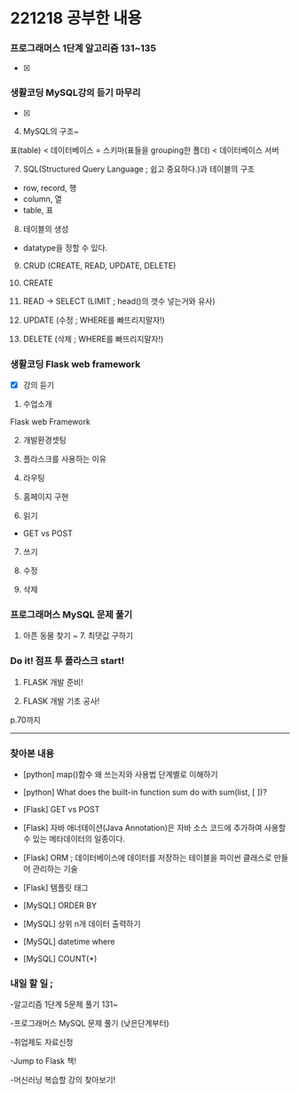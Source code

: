 # 221218 공부한 내용

### 프로그래머스 1단계 알고리즘 131~135

- [x]

### 생활코딩 MySQL강의 듣기 마무리

- [X]

4. MySQL의 구조~

표(table) < 데이터베이스 = 스키마(표들을 grouping한 폴더) < 데이터베이스 서버

7. SQL(Structured Query Language ; 쉽고 중요하다.)과 테이블의 구조

- row, record, 행
- column, 열
- table, 표

8. 테이블의 생성

- datatype을 정할 수 있다.

9. CRUD (CREATE, READ, UPDATE, DELETE)

10. CREATE

11. READ -> SELECT (LIMIT ; head()의 갯수 넣는거와 유사)

12. UPDATE (수정 ; WHERE를 빠뜨리지말자!)

13. DELETE (삭제 ; WHERE를 빠뜨리지말자!)

### 생활코딩 Flask web framework

- [x] 강의 듣기

1. 수업소개

Flask web Framework

2. 개발환경셋팅

3. 플라스크를 사용하는 이유

4. 라우팅

5. 홈페이지 구현

6. 읽기

- GET vs POST

7. 쓰기

8. 수정

9. 삭제

### 프로그래머스 MySQL 문제 풀기

1. 아픈 동물 찾기 ~ 7. 최댓값 구하기

### Do it! 점프 투 플라스크 start!

1.  FLASK 개발 준비!

2.  FLASK 개발 기초 공사!

p.70까지

---

### 찾아본 내용

- [python] map()함수 왜 쓰는지와 사용법 단계별로 이해하기

- [python] What does the built-in function sum do with sum(list, [ ])?

- [Flask] GET vs POST

- [Flask] 자바 애너테이션(Java Annotation)은 자바 소스 코드에 추가하여 사용할 수 있는 메타데이터의 일종이다.

- [Flask] ORM ; 데이터베이스에 데이터를 저장하는 테이블을 파이썬 클래스로 만들어 관리하는 기술

- [Flask] 탬플릿 태그

- [MySQL] ORDER BY

- [MySQL] 상위 n개 데이터 출력하기

- [MySQL] datetime where

- [MySQL] COUNT(\*)

### 내일 할 일 ;

-알고리즘 1단계 5문제 풀기 131~

-프로그래머스 MySQL 문제 풀기 (낮은단계부터)

-취업제도 자료신청

-Jump to Flask 책!

-머신러닝 복습할 강의 찾아보기!
